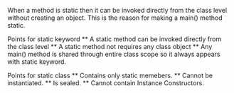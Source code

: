 When a method is static then it can be invoked directly from the class level without creating an object. This is the reason for making a main() method static.

Points for static keyword
** A static method can be invoked directly from the class level
** A static method not requires any class object
** Any main() method is shared through entire class scope so it always appears with static keyword.

Points for static class
** Contains only static memebers.
** Cannot be instantiated.
** Is sealed.
** Cannot contain Instance Constructors.
